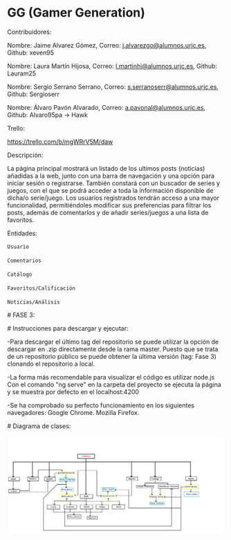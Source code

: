 # GG (Gamer Generation)

Contribuidores: 

  Nombre: Jaime Alvarez Gómez, Correo: j.alvarezgo@alumnos.urjc.es, Github: xeven95
  
  Nombre: Laura Martín Hijosa,  Correo: l.martinhi@alumnos.urjc.es, Github: Lauram25
  
  Nombre: Sergio Serrano Serrano,  Correo: s.serranoserr@alumnos.urjc.es, Github: Sergioserr
  
  Nombre: Álvaro Pavón Alvarado,  Correo: a.pavonal@alumnos.urjc.es, Github: Alvaro95pa -> Hawk

Trello:

  https://trello.com/b/mgWRrV5M/daw
  
  
Descripción:

La página principal mostrará un listado de los ultimos posts (noticias) añadidas a la web, junto con una barra de navegación y 	una opción para iniciar sesión o registrarse. También constará con un buscador de series y juegos, con el que se podrá acceder a toda la información disponible de dicha/o serie/juego. Los usuarios registrados tendrán acceso a una mayor funcionalidad, permitiéndoles modificar sus preferencias para filtrar los posts, además de comentarlos y de añadir series/juegos a una lista de favoritos.

Entidades:

	Usuario
	
	Comentarios

	Catálogo
	
	Favoritos/Calificación

	Noticias/Análisis
    
﻿# FASE 3:
	
﻿# Instrucciones para descargar y ejecutar:
 
 -Para descargar el último tag del repositorio se puede utilizar la opción de descargar en .zip directamente desde la rama master.
  Puesto que se trata de un repositorio público se puede obtener la última versión (tag: Fase 3) clonando el repositorio a local.
  
 -La forma más recomendable para visualizar el código es utilizar node.js
  Con el comando "ng serve" en la carpeta del proyecto se ejecuta la página y se muestra por defecto en el localhost:4200
  
 -Se ha comprobado su perfecto funcionamiento en los siguientes navegadores:
  	Google Chrome.
  	Mozilla Firefox.

  
﻿# Diagrama de clases:
 
![Image](CapturaDAW/Diagrama_clases.png)



